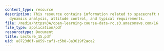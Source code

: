 ```yaml
---
content_type: resource
description: This resource contains information related to spacecraft motion, attitude
  dynamics analysis, attitude control, and typical requirements.
file: /media/https%3A/open-learning-course-data-rc.s3.amazonaws.com/16-61-aerospace-dynamics-spring-2003/a8723d0fa859caf1c5b88a3619f2aca2_Lecture_15.pdf
file_type: application/pdf
resourcetype: Document
title: Lecture_15.pdf
uid: a8723d0f-a859-caf1-c5b8-8a3619f2aca2
---
```

